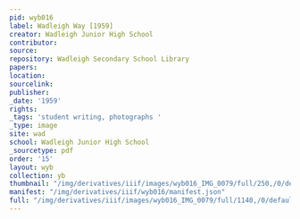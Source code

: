 ```yaml
---
pid: wyb016
label: Wadleigh Way [1959]
creator: Wadleigh Junior High School
contributor:
source:
repository: Wadleigh Secondary School Library
papers:
location:
sourcelink:
publisher:
_date: '1959'
rights:
_tags: 'student writing, photographs '
_type: image
site: wad
school: Wadleigh Junior High School
_sourcetype: pdf
order: '15'
layout: wyb
collection: yb
thumbnail: "/img/derivatives/iiif/images/wyb016_IMG_0079/full/250,/0/default.jpg"
manifest: "/img/derivatives/iiif/wyb016/manifest.json"
full: "/img/derivatives/iiif/images/wyb016_IMG_0079/full/1140,/0/default.jpg"
---
```

